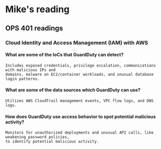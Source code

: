 # Mike's reading

## OPS 401 readings

### Cloud Identity and Access Management (IAM) with AWS

#### What are some of the IoCs that GuardDuty can detect?
    Includes exposed credentials, privilege escalation, communications with malicious IPs and
    domains, malware on EC2/container workloads, and unusual database login patterns.
#### What are some of the data sources which GuardDuty can use?
    Utilizes AWS CloudTrail management events, VPC flow logs, and DNS logs.
#### How does GuardDuty use access behavior to spot potential malicious activity?
    Monitors for unauthorized deployments and unusual API calls, like weakening password policies,
    to identify potential malicious activity.

